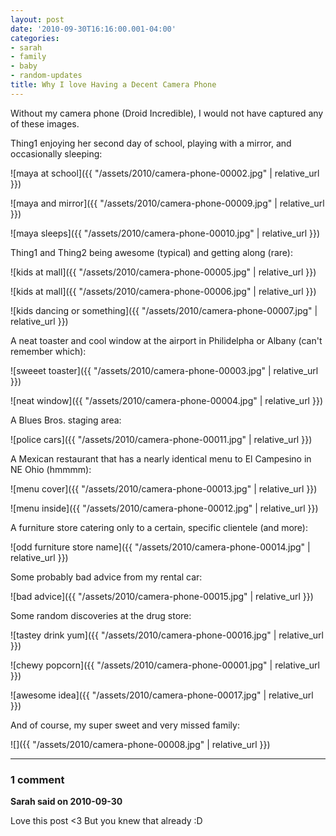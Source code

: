 ```yaml
---
layout: post
date: '2010-09-30T16:16:00.001-04:00'
categories:
- sarah
- family
- baby
- random-updates
title: Why I love Having a Decent Camera Phone
---
```


Without my camera phone (Droid Incredible), I would not have captured any of these images.

Thing1 enjoying her second day of school, playing with a mirror, and occasionally sleeping:

![maya at school]({{ "/assets/2010/camera-phone-00002.jpg" | relative_url }})

![maya and mirror]({{ "/assets/2010/camera-phone-00009.jpg" | relative_url }})

![maya sleeps]({{ "/assets/2010/camera-phone-00010.jpg" | relative_url }})

Thing1 and Thing2 being awesome (typical) and getting along (rare):

![kids at mall]({{ "/assets/2010/camera-phone-00005.jpg" | relative_url }})

![kids at mall]({{ "/assets/2010/camera-phone-00006.jpg" | relative_url }})

![kids dancing or something]({{ "/assets/2010/camera-phone-00007.jpg" | relative_url }})

A neat toaster and cool window at the airport in Philidelpha or Albany (can't remember which):

![sweeet toaster]({{ "/assets/2010/camera-phone-00003.jpg" | relative_url }})

![neat window]({{ "/assets/2010/camera-phone-00004.jpg" | relative_url }})

A Blues Bros. staging area:

![police cars]({{ "/assets/2010/camera-phone-00011.jpg" | relative_url }})

A Mexican restaurant that has a nearly identical menu to El Campesino in NE Ohio (hmmmm):

![menu cover]({{ "/assets/2010/camera-phone-00013.jpg" | relative_url }})

![menu inside]({{ "/assets/2010/camera-phone-00012.jpg" | relative_url }})

A furniture store catering only to a certain, specific clientele (and more):

![odd furniture store name]({{ "/assets/2010/camera-phone-00014.jpg" | relative_url }})

Some probably bad advice from my rental car:

![bad advice]({{ "/assets/2010/camera-phone-00015.jpg" | relative_url }})

Some random discoveries at the drug store:

![tastey drink yum]({{ "/assets/2010/camera-phone-00016.jpg" | relative_url }})

![chewy popcorn]({{ "/assets/2010/camera-phone-00001.jpg" | relative_url }})

![awesome idea]({{ "/assets/2010/camera-phone-00017.jpg" | relative_url }})

And of course, my super sweet and very missed family:

![]({{ "/assets/2010/camera-phone-00008.jpg" | relative_url }})

---

### 1 comment

**Sarah said on 2010-09-30**

Love this post <3  But you knew that already :D
